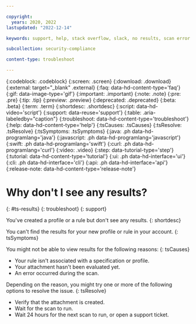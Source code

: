 ```yaml
---

copyright:
  years: 2020, 2022
lastupdated: "2022-12-14"

keywords: support, help, stack overflow, slack, no results, scan error

subcollection: security-compliance

content-type: troubleshoot

---
```


{:codeblock: .codeblock}
{:screen: .screen}
{:download: .download}
{:external: target="_blank" .external}
{:faq: data-hd-content-type='faq'}
{:gif: data-image-type='gif'}
{:important: .important}
{:note: .note}
{:pre: .pre}
{:tip: .tip}
{:preview: .preview}
{:deprecated: .deprecated}
{:beta: .beta}
{:term: .term}
{:shortdesc: .shortdesc}
{:script: data-hd-video='script'}
{:support: data-reuse='support'}
{:table: .aria-labeledby="caption"}
{:troubleshoot: data-hd-content-type='troubleshoot'}
{:help: data-hd-content-type='help'}
{:tsCauses: .tsCauses}
{:tsResolve: .tsResolve}
{:tsSymptoms: .tsSymptoms}
{:java: .ph data-hd-programlang='java'}
{:javascript: .ph data-hd-programlang='javascript'}
{:swift: .ph data-hd-programlang='swift'}
{:curl: .ph data-hd-programlang='curl'}
{:video: .video}
{:step: data-tutorial-type='step'}
{:tutorial: data-hd-content-type='tutorial'}
{:ui: .ph data-hd-interface='ui'}
{:cli: .ph data-hd-interface='cli'}
{:api: .ph data-hd-interface='api'}
{:release-note: data-hd-content-type='release-note'}

# Why don't I see any results?
{: #ts-results}
{: troubleshoot}
{: support}

You've created a profile or a rule but don't see any results.
{: shortdesc}


You can't find the results for your new profile or rule in your account. 
{: tsSymptoms}

You might not be able to view results for the following reasons:
{: tsCauses}

* Your rule isn't associated with a specification or profile.
* Your attachment hasn't been evaluated yet.
* An error occurred during the scan.

Depending on the reason, you might try one or more of the following options to resolve the issue.
{: tsResolve}

* Verify that the attachment is created.
* Wait for the scan to run.
* Wait 24 hours for the next scan to run, or open a support ticket.

